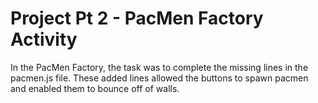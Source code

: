 # Project Pt 2 - PacMen Factory Activity
In the PacMen Factory, the task was to complete the missing lines in the pacmen.js file. These added lines allowed the buttons to spawn pacmen and enabled them to bounce off of walls.